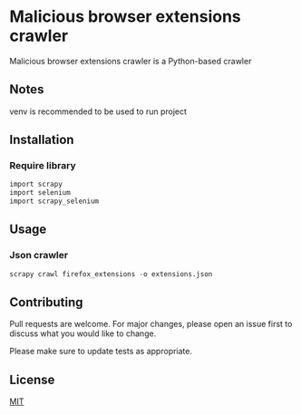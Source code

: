 
# Malicious browser extensions crawler

Malicious browser extensions crawler is a Python-based crawler

## Notes

venv is recommended to be used to run project

## Installation

### Require library

```bash
import scrapy
import selenium
import scrapy_selenium
```

## Usage
### Json crawler

```python
scrapy crawl firefox_extensions -o extensions.json

```

## Contributing
Pull requests are welcome. For major changes, please open an issue first to discuss what you would like to change.

Please make sure to update tests as appropriate.

## License
[MIT](https://choosealicense.com/licenses/mit/)
